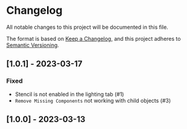 # Changelog
All notable changes to this project will be documented in this file.

The format is based on [Keep a Changelog](https://keepachangelog.com/en/1.0.0/),
and this project adheres to [Semantic Versioning](https://semver.org/spec/v2.0.0.html).

## [1.0.1] - 2023-03-17

### Fixed
- Stencil is not enabled in the lighting tab (#1)
- `Remove Missing Components` not working with child objects (#3)

## [1.0.0] - 2023-03-13